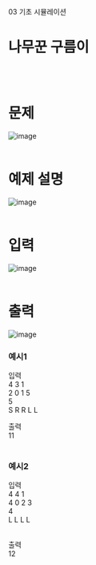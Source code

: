 03 기초 시뮬레이션
# 나무꾼 구름이
<br>
<br>

# 문제
![image](https://github.com/user-attachments/assets/fab477dc-f746-458d-a9e8-24b80cb09205)
<br>
<br>

# 예제 설명
![image](https://github.com/user-attachments/assets/a8cc1a59-1ab4-4e3d-9882-a4dab33d4f70)
<br>
<br>

# 입력
![image](https://github.com/user-attachments/assets/49e524af-e10b-486c-8e25-3ac98309c5e7)
<br>
<br>

# 출력
![image](https://github.com/user-attachments/assets/690ca7e9-e1dc-4708-a63b-0b29005298d3)
<br>

### 예시1
입력<br>
4 3 1<br>
2 0 1 5<br>
5<br>
S R R L L
<br>

출력<br>
11<br>
<br>

### 예시2
입력<br>
4 4 1<br>
4 0 2 3<br>
4<br>
L L L L<br>
<br>

출력<br>
12<br>
<br>
